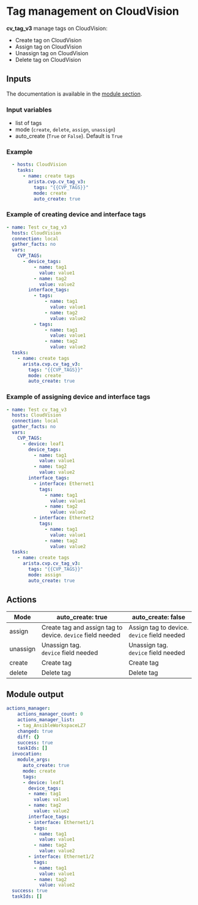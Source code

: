 # Tag management on CloudVision

**cv_tag_v3** manage tags on CloudVision:

- Create tag on CloudVision
- Assign tag on CloudVision
- Unassign tag on CloudVision
- Delete tag on CloudVision

## Inputs

The documentation is available in the [module section](../../modules/cv_tag_v3.rst.md).

### Input variables

- list of tags
- mode (`create`, `delete`, `assign`, `unassign`)
- auto_create (`True` or `False`). Default is `True`

### Example

```yaml
  - hosts: CloudVision
    tasks:
      - name: create tags
        arista.cvp.cv_tag_v3:
          tags: "{{CVP_TAGS}}"
          mode: create
          auto_create: true
```

### Example of creating device and interface tags

```yaml
- name: Test cv_tag_v3
  hosts: CloudVision
  connection: local
  gather_facts: no
  vars:
    CVP_TAGS:
      - device_tags:
          - name: tag1
            value: value1
          - name: tag2
            value: value2
        interface_tags:
          - tags:
              - name: tag1
                value: value1
              - name: tag2
                value: value2
          - tags:
              - name: tag1
                value: value1
              - name: tag2
                value: value2
  tasks:
    - name: create tags
      arista.cvp.cv_tag_v3:
        tags: "{{CVP_TAGS}}"
        mode: create
        auto_create: true
```

### Example of assigning device and interface tags

```yaml
- name: Test cv_tag_v3
  hosts: CloudVision
  connection: local
  gather_facts: no
  vars:
    CVP_TAGS:
      - device: leaf1
        device_tags:
          - name: tag1
            value: value1
          - name: tag2
            value: value2
        interface_tags:
          - interface: Ethernet1
            tags:
              - name: tag1
                value: value1
              - name: tag2
                value: value2
          - interface: Ethernet2
            tags:
              - name: tag1
                value: value1
              - name: tag2
                value: value2
  tasks:
    - name: create tags
      arista.cvp.cv_tag_v3:
        tags: "{{CVP_TAGS}}"
        mode: assign
        auto_create: true
```

## Actions

| Mode              |   auto_create: true   |   auto_create: false   |
|-------------------|-----------------------|------------------------|
| assign            |Create tag and assign tag to <br>device. `device` field needed | Assign tag to device. <br>`device` field needed |
| unassign          | Unassign tag. <br>`device` field needed | Unassign tag. <br>`device` field needed |
| create            | Create tag | Create tag |
| delete | Delete tag | Delete tag |

## Module output

```yaml
actions_manager:
    actions_manager_count: 0
    actions_manager_list:
    - tag_AnsibleWorkspaceLZ7
    changed: true
    diff: {}
    success: true
    taskIds: []
  invocation:
    module_args:
      auto_create: true
      mode: create
      tags:
      - device: leaf1
        device_tags:
        - name: tag1
          value: value1
        - name: tag2
          value: value2
        interface_tags:
        - interface: Ethernet1/1
          tags:
          - name: tag1
            value: value1
          - name: tag2
            value: value2
        - interface: Ethernet1/2
          tags:
          - name: tag1
            value: value1
          - name: tag2
            value: value2
  success: true
  taskIds: []
```
